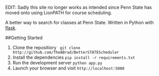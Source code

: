 EDIT: Sadly this site no longer works as intended since Penn State has moved onto using LionPATH for course scheduling.

A better way to search for classes at Penn State. Written in Python with [flask](http://flask.pocoo.org).

##Getting Started 
1. Clone the repositiory ``` git clone http://github.com/TheABrad/BetterSTATEScheduler```
2. Install the dependencies ``` pip install -r requirements.txt ```
3. Run the development server ```python app.py```
4. Launch your browser and visit ``` http://localhost:5000 ```
